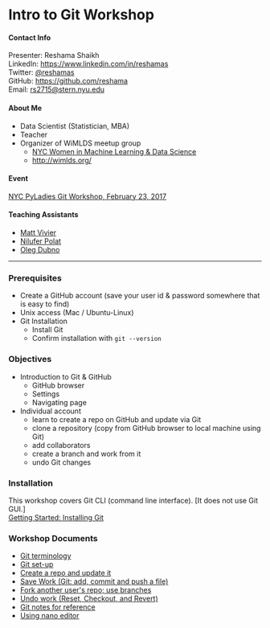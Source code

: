 # Intro to Git Workshop

#### Contact Info
Presenter:  Reshama Shaikh  
LinkedIn:  https://www.linkedin.com/in/reshamas   
Twitter:  [@reshamas](https://twitter.com/reshamas)  
GitHub:  https://github.com/reshama  
Email:   rs2715@stern.nyu.edu  

#### About Me
* Data Scientist (Statistician, MBA)
* Teacher
* Organizer of WiMLDS meetup group
     - [NYC Women in Machine Learning & Data Science](http://www.meetup.com/NYC-Women-in-Machine-Learning-Data-Science/)
     - http://wimlds.org/

#### Event
[NYC PyLadies Git Workshop, February 23, 2017](https://www.meetup.com/NYC-PyLadies/events/237446660/)


#### Teaching Assistants
* [Matt Vivier](http://mattvivier.com/)
* [Nilufer Polat](linkedin.com/in/niluferpolat)
* [Oleg Dubno](http://odubno.github.io/)

---

### Prerequisites
* Create a GitHub account (save your user id & password somewhere that is easy to find)
* Unix access (Mac / Ubuntu-Linux)
* Git Installation
  - Install Git
  - Confirm installation with `git --version`

### Objectives
* Introduction to Git & GitHub
     - GitHub browser
     - Settings
     - Navigating page
* Individual account  
     - learn to create a repo on GitHub and update via Git
     - clone a repository (copy from GitHub browser to local machine using Git)
     - add collaborators 
     - create a branch and work from it
     - undo Git changes

### Installation
This workshop covers Git CLI (command line interface).  [It does not use Git GUI.]  
[Getting Started:  Installing Git](https://git-scm.com/book/en/v2/Getting-Started-Installing-Git)
 
     
### Workshop Documents
- [Git terminology](git_0_intro.md)
- [Git set-up](git_1_setup.md)
- [Create a repo and update it](git_2_create_repo_update.md)
- [Save Work (Git: add, commit and push a file)](git_3_save_changes_a_c_p.md)
- [Fork another user's repo; use branches](git_4_fork_branch.md)
- [Undo work (Reset, Checkout, and Revert)](git_5_undo_work.md)
- [Git notes for reference](git_6_reference_notes.md)
- [Using nano editor](nano_editor.md)
